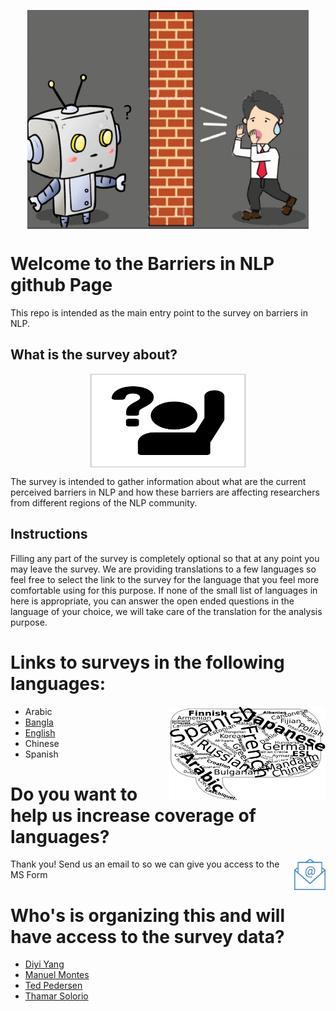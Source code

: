 


<p align="center">
<img src="final3png.png" align="center" height="350" width="450" class="center">
</p>

# Welcome to the Barriers in NLP github Page
This repo is intended as the main entry point to the survey on barriers in NLP.

## What is the survey about?
<p align="center">
<img src="question.png" align="center" height="150" width="250" class="center">
</p>
The survey is intended to gather information about what are the current perceived barriers in NLP and how these barriers are affecting researchers from different regions of the NLP community.

## Instructions

Filling any part of the survey is completely optional so that at any point you may leave the survey. We are providing translations to a few languages so feel free to select the link to the survey for the language that you feel more comfortable using for this purpose.
If none of the small list of languages in here is appropriate, you can answer the open ended questions in the language of your choice, we will take care of the translation for the analysis purpose.

# Links to surveys in the following languages:

<p align="center">
<img src="kindpng_311951.png" align="right" height="150" width="250" class="center">
</p>

* Arabic
* [Bangla](https://forms.office.com/Pages/DesignPageV2.aspx?subpage=design&token=77d7753dc0e142d8aad2c26f3ae1672e&id=vboLF_CikEytSw6PDwxCWemzwJvCZ35BqxNNwxlrCkZUMkdIU0pPTFRJTkwxTEQ1UzVSOTdUSEpSQS4u&branchingelementid=r44e9894a591f4f26ad6053bad7516576)
* [English](https://forms.office.com/Pages/DesignPageV2.aspx?subpage=design&token=6c58ab1619284ce4b4336f724bdaa01d&id=vboLF_CikEytSw6PDwxCWemzwJvCZ35BqxNNwxlrCkZUQ05TQVVDQkVWWVM5UVJOVFI0UzhPU0dHTS4u&branchingelementid=r2217f204b4114f8c8398837fef46aca0&analysis=false)
* Chinese
* Spanish

# Do you want to help us increase coverage of languages? 
<img src="email.png" align="right" height="50" width="50" class="center">
Thank you! Send us an email to  so we can give you access to the MS Form 



# Who's is organizing this and will have access to the survey data?

* [Diyi Yang](https://scholar.google.com/citations?user=j9jhYqQAAAAJ&hl=en)
* [Manuel Montes](https://ccc.inaoep.mx/~mmontesg/)
* [Ted Pedersen](https://www.d.umn.edu/~tpederse/)
* [Thamar Solorio](tsolorio.uh.edu)
   
